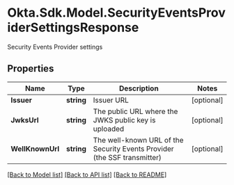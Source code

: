 # Okta.Sdk.Model.SecurityEventsProviderSettingsResponse
Security Events Provider settings

## Properties

Name | Type | Description | Notes
------------ | ------------- | ------------- | -------------
**Issuer** | **string** | Issuer URL | [optional] 
**JwksUrl** | **string** | The public URL where the JWKS public key is uploaded | [optional] 
**WellKnownUrl** | **string** | The well-known URL of the Security Events Provider (the SSF transmitter) | [optional] 

[[Back to Model list]](../README.md#documentation-for-models) [[Back to API list]](../README.md#documentation-for-api-endpoints) [[Back to README]](../README.md)


